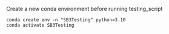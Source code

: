 Create a new conda environment before running testing_script

```
conda create env -n "SB3Testing" python=3.10
conda activate SB3Testing
```
